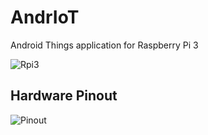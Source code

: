 # AndrIoT

Android Things application for Raspberry Pi 3

![Rpi3](https://developer.android.com/things/images/raspberry-pi-3-board.png)

## Hardware Pinout

![Pinout](https://developer.android.com/things/images/pinout-raspberrypi.png)